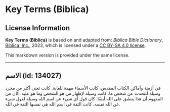 # Key Terms (Biblica)

## License Information

**Key Terms (Biblica)** is based on and adapted from: _Biblica Bible Dictionary_, [Biblica, Inc.](https://www.biblica.com/), 2023, which is licensed under a [CC BY-SA 4.0 license](https://creativecommons.org/licenses/by-sa/4.0/legalcode.en).

This markdown version is provided under the same license.



--------------------------------

## الاسم (id: 134027)

في أزمنة وأماكن الكتاب المقدس، كانت الأسماء مهمة للغاية. كانت تعني أكثر من مجرد وسيلة للتحدث عن شخص ما. كانت وسيلة لإظهار من هو الشخص وما هو عليه. كان من المفهوم أن هذا ينطبق على الله أيضًا. كان قول أي شيء عن اسم الله وسيلة لقول شيء عن الله نفسه. كانت الثقة في اسم الله هي نفسها الثقة في الله.


